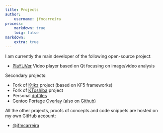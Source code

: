 ```yaml
---
title: Projects
author:
    username: jfmcarreira
process:
    markdown: true
    twig: false
markdown:
    extra: true
---
```


I am currently the main developer of the following open-source project:
- [PlaYUVer](/projects/playuver) Video player based on Qt focusing on image/video analysis

Secondary projects:
- Fork of [Ktikz](https://github.com/jfmcarreira/ktikz) project (based on KF5 frameworks)
- Fork of [KToshiba](https://github.com/jfmcarreira/ktoshiba) project
- Personal [dotfiles](https://github.com/jfmcarreira/dotfiles)
- Gentoo Portage [Overlay](https://gitweb.gentoo.org/user/carreira.git/) (also on [Github](https://github.com/jfmcarreira/carreira-overlay))



All the other projects, proofs of concepts and code snippets are hosted on my own GitHub account:
- [@jfmcarreira](https://github.com/jfmcarreira)
